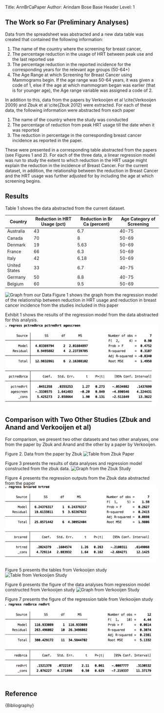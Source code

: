 Title: AnnBrCaPaper
Author: Arindam Bose
Base Header Level: 1

## The Work so Far (Preliminary Analyses)

Data from the spreadsheet was abstracted and a new data table was created that contained the following information:

1. The name of the country where the screening for breast cancer, 
2. The percentage reduction in the usage of HRT between peak use and the last reported use
3. The percentage reduction in the reported incidence for the corresponding years for the relevant age groups (50-64+)
4. The Age Range at which Screening for Breast Cancer using Mammograms begin.  If the age range was 50-64 years, it was given a code of 1, else if the age at which mammogram began was earlier (that is for younger age), the Age range variable was assigned a code of 2.

In addition to this, data from the papers by Verkooijen et al 
\cite{Verkooijen 2009} and Zbuk et al \cite{Zbuk 2012} were extracted. For each of these data, the following information were abstracted from each paper

1. The name of the country where the study was conducted
2. The percentage of reduction from peak HRT usage till the date when it was reported
3. The reduction in percentage in the corresponding breast cancer incidence as reported in the paper. 

These were presented in a corresponding table abstracted from the papers (see Figures 1 and 2). For each of the three data, a linear regression model was run to study the extent to which reduction in the HRT usage might explain the reduction in the incidence of Breast Cancer. For the current dataset, in addition, the relationship between the reduction in Breast Cancer and the HRT usage was further adjusted for by including the age at which screening begins. 

## Results

Table 1 shows the data abstracted from the current dataset.

| Country   | Reduction in HRT Usage (pct) | Reduction in Br Ca (percent) |  Age Category of Screening |
|---------- | ---------------------------- | -------------------------    | ---------------------------| 
| Australia | 43                           | 6.7                          | 40-75                      |             
| Canada    | 70                           | 8                            | 50-69                      | 
| Denmark   | 19                           | 5.63                         | 50-69                      |
| France    | 66                           | 6.3                          | 50-69                      |
| Italy     | 42                           | 6.18                         | 50-69                      |
| United States |  33                       |6.7                           | 40-75                      |
| Germany   | 50                           |8.8                           | 40-75  |
| Belgium   |60  |9.5  |50-69 | 
 

![Graph from our Data](ourdata.jpg)
Figure 1 shows the graph from the regression model of the relationship between reduction in HRT usage and reduction in breast cancer incidence from the studies included in this paper

Exhibit 1 shows the results of the regression model from the data abstracted for this analysis.
![Regression Output](ourfigure.png)

## Comparison with Two Other Studies (Zbuk and Anand and Verkooijen et al)

For comparison, we present two other datasets and two other analyses, one from the paper by Zbuk and Anand and the other by a paper by Verkooijen. 

Figure 2. Data from the paper by Zbuk
![Table from Zbuk Paper](zbuk.jpg)

Figure 3 presents the results of data analyses and regression model constructed from the zbuk data. 
![Graph from the Zbuk Study](zbukgraph.jpg)

Figure 4 presents the regression outputs from the Zbuk data abstracted from the paper
![Regression Table from Zbuk Paper](zbukoutput.png)

Figure 5 presents the tables from Verkooijen study
![Table from Verkooijen Study](verkooijen.jpg)

Figure 6 presents the figure of the data analyses from regression model constructed from Verkooijen study
![Graph from Verkooijen Study](verkgraph.jpg)

Figure 7 presents the figure of the regression table from Verkooijen study
![Regression Table from Verkooijen Study](verkoutput.png)


## Reference

{Bibliography}



